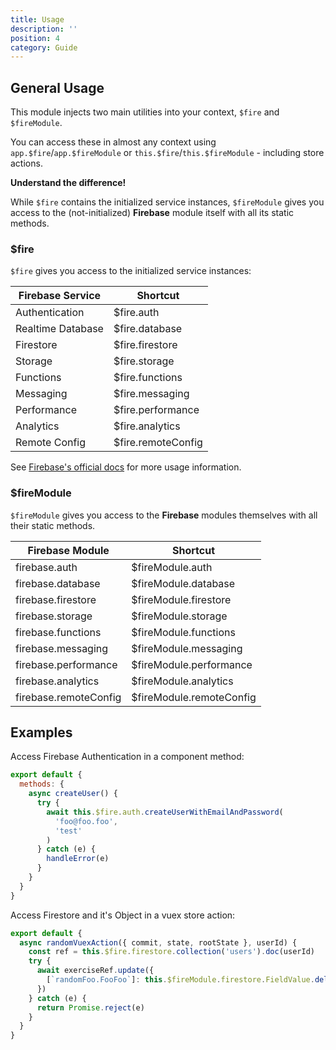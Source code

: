 ```yaml
---
title: Usage
description: ''
position: 4
category: Guide
---
```


## General Usage

This module injects two main utilities into your context, `$fire` and `$fireModule`.

You can access these in almost any context using `app.$fire`/`app.$fireModule` or `this.$fire`/`this.$fireModule` - including store actions.

<alert>
<p><b>Understand the difference!</b></p>
While <code>$fire</code> contains the initialized service instances, <code>$fireModule</code> gives you access to the (not-initialized) <b>Firebase</b> module itself with all its static methods.
</alert>

### $fire

`$fire` gives you access to the initialized service instances:

| Firebase Service  | Shortcut           |
| ----------------- | ------------------ |
| Authentication    | $fire.auth         |
| Realtime Database | $fire.database     |
| Firestore         | $fire.firestore    |
| Storage           | $fire.storage      |
| Functions         | $fire.functions    |
| Messaging         | $fire.messaging    |
| Performance       | $fire.performance  |
| Analytics         | $fire.analytics    |
| Remote Config     | $fire.remoteConfig |

See [Firebase's official docs](https://firebase.google.com/docs/) for more usage information.

### $fireModule

`$fireModule` gives you access to the **Firebase** modules themselves with all their static methods.

| Firebase Module       | Shortcut                 |
| --------------------- | ------------------------ |
| firebase.auth         | $fireModule.auth         |
| firebase.database     | $fireModule.database     |
| firebase.firestore    | $fireModule.firestore    |
| firebase.storage      | $fireModule.storage      |
| firebase.functions    | $fireModule.functions    |
| firebase.messaging    | $fireModule.messaging    |
| firebase.performance  | $fireModule.performance  |
| firebase.analytics    | $fireModule.analytics    |
| firebase.remoteConfig | $fireModule.remoteConfig |

## Examples

Access Firebase Authentication in a component method:

```js
export default {
  methods: {
    async createUser() {
      try {
        await this.$fire.auth.createUserWithEmailAndPassword(
          'foo@foo.foo',
          'test'
        )
      } catch (e) {
        handleError(e)
      }
    }
  }
}
```

Access Firestore and it's Object in a vuex store action:

```js
export default {
  async randomVuexAction({ commit, state, rootState }, userId) {
    const ref = this.$fire.firestore.collection('users').doc(userId)
    try {
      await exerciseRef.update({
        [`randomFoo.FooFoo`]: this.$fireModule.firestore.FieldValue.delete()
      })
    } catch (e) {
      return Promise.reject(e)
    }
  }
}
```
